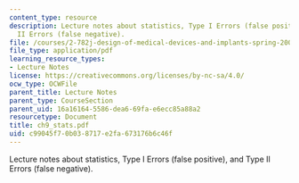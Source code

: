 ```yaml
---
content_type: resource
description: Lecture notes about statistics, Type I Errors (false positive), and Type
  II Errors (false negative).
file: /courses/2-782j-design-of-medical-devices-and-implants-spring-2006/c99045f70b038717e2fa673176b6c46f_ch9_stats.pdf
file_type: application/pdf
learning_resource_types:
- Lecture Notes
license: https://creativecommons.org/licenses/by-nc-sa/4.0/
ocw_type: OCWFile
parent_title: Lecture Notes
parent_type: CourseSection
parent_uid: 16a16164-5586-dea6-69fa-e6ecc85a88a2
resourcetype: Document
title: ch9_stats.pdf
uid: c99045f7-0b03-8717-e2fa-673176b6c46f
---
```

Lecture notes about statistics, Type I Errors (false positive), and Type II Errors (false negative).